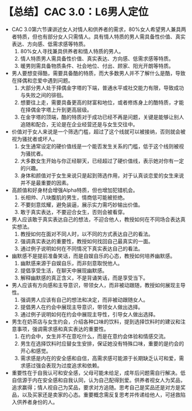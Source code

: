 # 【总结】CAC 3.0：L6男人定位

-   CAC 3.0第六节课讲述女人对情人和供养者的需求，80%女人希望男人兼具两者特质，但也有部分女人只需情人。具有情人特质的男人需具备性价值、真实表达、方向感、低需求感等特质。
    1.  80%女人寻找兼具供养者和情人特质的男人。
    2.  情人特质男人需具备性价值、真实表达、方向感、低需求感等特质。
    3.  暖男则需具备物质条件、社会地位、付出、顾家、阳光开朗等特质。
-   男人要想变得酷，需要具备酷的特质，而大多数男人并不了解什么是酷，导致在择偶和恋爱中遇到问题。
    1.  大部分男人处于择偶金字塔的下端，普通水平或社交能力有限，导致成功与失败之间的徘徊。
    2.  想要往上走，需要具备更高的财富和地位，或者修炼身上的酷特质，才能在择偶金字塔上升到更高层级。
    3.  在金字塔的顶端，酷的特质对于成功已经不再是问题，关键是能够让别人追随和配合，无论是在企业经营还是与女生交往中。
-   价值对于女人来说是一个筛选门槛，超过了这个线就可以被接纳，否则就会被视为骚扰者或坏人。
    1.  女生通常设定的硬价值线是一个能否发生关系的门槛，低于这个线则被视为骚扰者。
    2.  大多数女生开始与你正经聊天，已经超过了硬价值线，表示她对你有一定的兴趣。
    3.  身体和颜值对于女生来说只是起到筛选作用，对于认真谈恋爱的女生来说并不是最重要的因素。
-   高颜值和好身材会增强Alpha特质，但也增加犯错机会。
    1.  长相帅、八块腹肌的男生，情商低可能被拒绝。
    2.  不要刻意炫耀，避免装逼，展示实力需巧妙输出价值。
    3.  敢于真实表达，不要迎合女生，否则会被看穿。
-   男人应该敢于真实表达自己的想法，不迎合他人，教授如何在不同场合表达真实想法。
    1.  教授如何在面对不同人时，以不同的方式表达自己的看法。
    2.  强调真实表达的重要性，教授如何找回自己最真实的一面。
    3.  通过例子说明如何在不同情况下真实表达自己的看法。
-   幽默感不是提前准备笑话，而是自娱自乐的心态，教授如何培养幽默感。
    1.  幽默感来源于自娱自乐，而非刻意取悦他人。
    2.  提倡享受生活，在聊天中展现幽默感。
    3.  解释幽默感的真正含义，不是背诵笑话，而是享受当下。
-   男人应该有方向感和主导意识，带领女人，而非被动跟随，教授如何展现主导性。
    1.  强调男人应该有自己的想法和决定，而非被动跟随女人。
    2.  提倡男人在约会中展现主导意识，带领女人做出选择。
    3.  通过例子说明如何在约会中展现主导性，引导女人做出选择。
-   男生在奶茶店与女生约会，介绍各种口味的饮料，提到选择饮料时的建议和注意事项，强调需求感和真实表达的重要性。
    1.  在约会中，女生并不在意吃什么，而是在意约会体验和情感交流。
    2.  男生在选择饮料时应替女生安排，保证她没有特殊口味，重要的是约会的开心和感觉。
    3.  需求感是内在的安全感和自信，高需求感可能源于长期缺乏认可和爱，需求感过强会表现为过度追求和依赖。
-   重要性在于自我认可和安全感，父母可能未给足，成年后问题需自行解决。低自信源于内在安全感和自我认同，认为自己配得到爱。供养者视女人为奖品，追求赢得；情人视自己为奖品，要求对方追随。思考自己是奖品还是对方是奖品，以及买家还是卖家的心态。重要概念需反复思考并传递给他人，可拯救陷入供养者身份的人。